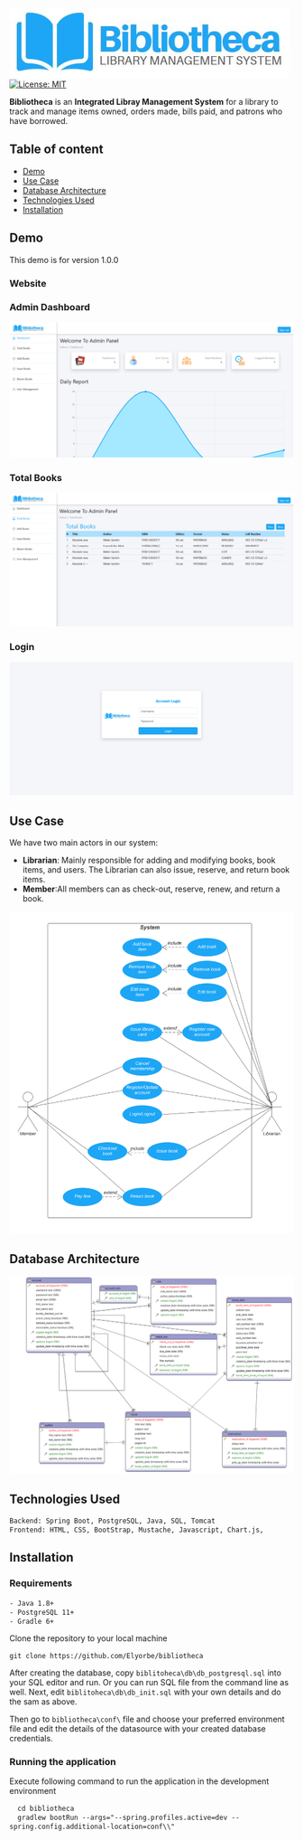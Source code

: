
![bibliotheca logo](src/main/resources/static/img/biblio-logo-small.png)
[![License: MIT](https://img.shields.io/badge/License-MIT-yellow.svg)](https://opensource.org/licenses/MIT)


**Bibliotheca** is an **Integrated Libray Management System** for a library to track and manage items owned, orders made, bills paid, and patrons who have borrowed.

## Table of content
- [Demo](#demo)
- [Use Case](#use-case)
- [Database Architecture](#database-architecture)
- [Technologies Used](#technologies-used)
- [Installation](#installation)

## Demo
This demo is for version 1.0.0

### Website

### Admin Dashboard

![dashboard screenshot](screenshots/dashboard.JPG)

### Total Books

![dashboard screenshot](screenshots/total-books.JPG)

### Login

![dashboard screenshot](screenshots/login.JPG)


## Use Case

We have two main actors in our system:

- **Librarian**: Mainly responsible for adding and modifying books, book items, and users. The Librarian can also issue, reserve, and return book items.
- **Member**:All members can as check-out, reserve, renew, and return a book.

![dashboard screenshot](screenshots/use-case-diagram.png)


## Database Architecture

![dashboard screenshot](screenshots/database_schema.png)


## Technologies Used
```
Backend: Spring Boot, PostgreSQL, Java, SQL, Tomcat
Frontend: HTML, CSS, BootStrap, Mustache, Javascript, Chart.js, 
```
## Installation

### Requirements

    - Java 1.8+
    - PostgreSQL 11+
    - Gradle 6+
    
Clone the repository to your local machine 

    git clone https://github.com/Elyorbe/bibliotheca
    
After creating the database, copy ``biblitoheca\db\db_postgresql.sql`` into your SQL editor and run. Or you can run SQL file from the command line as well.
Next, edit ``biblitoheca\db\db_init.sql`` with your own details and do the sam as above.

Then go to ``bibliotheca\conf\`` file and choose your preferred environment file and edit the details of the datasource with your created database credentials.

### Running the application

Execute following command to run the application in the development environment
      
      cd bibliotheca
      gradlew bootRun --args="--spring.profiles.active=dev --spring.config.additional-location=conf\\"
 
